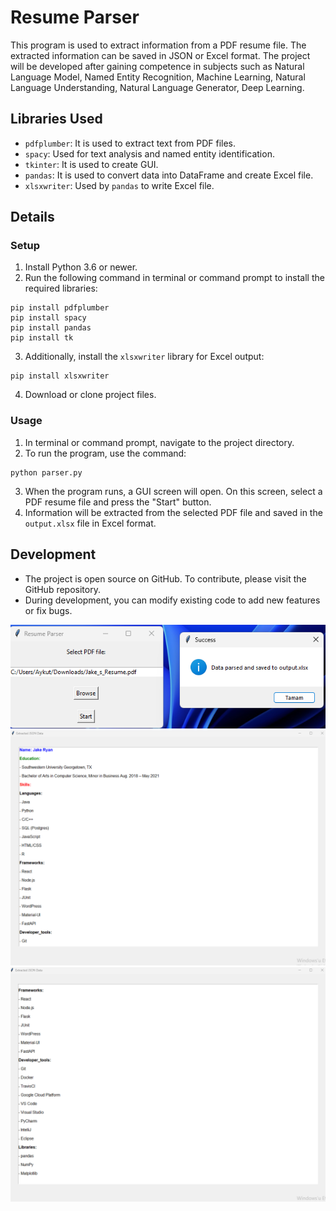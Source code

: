 # Resume Parser

This program is used to extract information from a PDF resume file. The extracted information can be saved in JSON or Excel format. The project will be developed after gaining competence in subjects such as Natural Language Model, Named Entity Recognition, Machine Learning, Natural Language Understanding, Natural Language Generator, Deep Learning.

## Libraries Used

- `pdfplumber`: It is used to extract text from PDF files.
- `spacy`: Used for text analysis and named entity identification.
- `tkinter`: It is used to create GUI.
- `pandas`: It is used to convert data into DataFrame and create Excel file.
- `xlsxwriter`: Used by `pandas` to write Excel file.

## Details

### Setup

1. Install Python 3.6 or newer.
2. Run the following command in terminal or command prompt to install the required libraries:

```
pip install pdfplumber
pip install spacy
pip install pandas
pip install tk
```

3. Additionally, install the `xlsxwriter` library for Excel output:

```
pip install xlsxwriter
```

4. Download or clone project files.

### Usage

1. In terminal or command prompt, navigate to the project directory.
2. To run the program, use the command:

```
python parser.py
```

3. When the program runs, a GUI screen will open. On this screen, select a PDF resume file and press the "Start" button.
4. Information will be extracted from the selected PDF file and saved in the `output.xlsx` file in Excel format.

## Development

- The project is open source on GitHub. To contribute, please visit the GitHub repository.
- During development, you can modify existing code to add new features or fix bugs.

![program.png](https://github.com/aykutssert/CvParser/blob/main/images/program.png)
![gui_1.png](https://github.com/aykutssert/CvParser/blob/main/images/gui_1.png)
![gui_2.png](https://github.com/aykutssert/CvParser/blob/main/images/gui_2.png)

